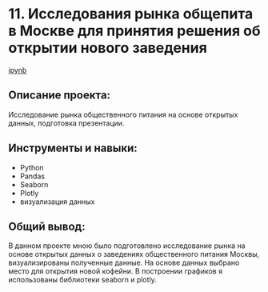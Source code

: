 # 11. Исследования рынка общепита в Москве для принятия решения об открытии нового заведения
[ipynb](https://github.com/AmestOsipyan/Portfolio_Data-Analytics/blob/main/11.%20MoscowFoodMarket/P11_MoscowFoodMarket2.ipynb)

## Описание проекта:
Исследование рынка общественного питания на основе открытых данных, подготовка презентации. 

## Инструменты и навыки:
- Python
- Pandas
- Seaborn
- Plotly
- визуализация данных

## Общий вывод:
В данном проекте мною было подготовлено исследование рынка на основе открытых данных о заведениях общественного питания Москвы, визуализированы полученные данные. На основе данных выбрано место для открытия новой кофейни. В построении графиков я использованы библиотеки seaborn и plotly. 
